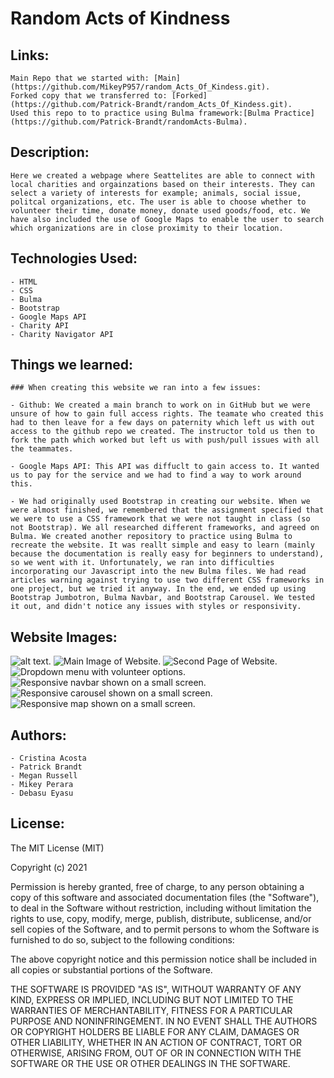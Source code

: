 # Random Acts of Kindness

## Links: 
    Main Repo that we started with: [Main](https://github.com/MikeyP957/random_Acts_Of_Kindess.git).
    Forked copy that we transferred to: [Forked](https://github.com/Patrick-Brandt/random_Acts_Of_Kindess.git).
    Used this repo to to practice using Bulma framework:[Bulma Practice](https://github.com/Patrick-Brandt/randomActs-Bulma).

## Description:
    Here we created a webpage where Seattelites are able to connect with local charities and orgainzations based on their interests. They can select a variety of interests for example; animals, social issue, politcal organizations, etc. The user is able to choose whether to volunteer their time, donate money, donate used goods/food, etc. We have also included the use of Google Maps to enable the user to search which organizations are in close proximity to their location. 

## Technologies Used:
    - HTML
    - CSS
    - Bulma
    - Bootstrap
    - Google Maps API
    - Charity API
    - Charity Navigator API

## Things we learned:
    ### When creating this website we ran into a few issues:
    
    - Github: We created a main branch to work on in GitHub but we were unsure of how to gain full access rights. The teamate who created this had to then leave for a few days on paternity which left us with out access to the github repo we created. The instructor told us then to fork the path which worked but left us with push/pull issues with all the teammates. 

    - Google Maps API: This API was diffuclt to gain access to. It wanted us to pay for the service and we had to find a way to work around this.
    
    - We had originally used Bootstrap in creating our website. When we were almost finished, we remembered that the assignment specified that we were to use a CSS framework that we were not taught in class (so not Bootstrap). We all researched different frameworks, and agreed on Bulma. We created another repository to practice using Bulma to recreate the website. It was reallt simple and easy to learn (mainly because the documentation is really easy for beginners to understand), so we went with it. Unfortunately, we ran into difficulties incorporating our Javascript into the new Bulma files. We had read articles warning against trying to use two different CSS frameworks in one project, but we tried it anyway. In the end, we ended up using Bootstrap Jumbotron, Bulma Navbar, and Bootstrap Carousel. We tested it out, and didn't notice any issues with styles or responsivity. 
    
## Website Images:
![alt text.](image.jpg)
![Main Image of Website.](https://github.com/Patrick-Brandt/random_Acts_Of_Kindess/blob/main/Website%20Images/Main.png?raw=true)
![Second Page of Website.](https://github.com/Patrick-Brandt/random_Acts_Of_Kindess/blob/main/Website%20Images/waysToVolunteer.png?raw=true)
![Dropdown menu with volunteer options.](https://github.com/Patrick-Brandt/random_Acts_Of_Kindess/blob/main/Website%20Images/dropdownMenu.png?raw=true)
![Responsive navbar shown on a small screen.](https://github.com/Patrick-Brandt/random_Acts_Of_Kindess/blob/main/Website%20Images/responsiveNav.png?raw=true)
![Responsive carousel shown on a small screen.](https://github.com/Patrick-Brandt/random_Acts_Of_Kindess/blob/main/Website%20Images/responsiveNav.png?raw=true)
![Responsive map shown on a small screen.](https://github.com/Patrick-Brandt/random_Acts_Of_Kindess/blob/main/Website%20Images/responsiveMap.png?raw=true)

## Authors:
    - Cristina Acosta 
    - Patrick Brandt
    - Megan Russell
    - Mikey Perara
    - Debasu Eyasu

## License:
The MIT License (MIT)

Copyright (c) 2021 

Permission is hereby granted, free of charge, to any person obtaining a copy of this software and associated documentation files (the "Software"), to deal in the Software without restriction, including without limitation the rights to use, copy, modify, merge, publish, distribute, sublicense, and/or sell copies of the Software, and to permit persons to whom the Software is furnished to do so, subject to the following conditions:

The above copyright notice and this permission notice shall be included in all copies or substantial portions of the Software.

THE SOFTWARE IS PROVIDED "AS IS", WITHOUT WARRANTY OF ANY KIND, EXPRESS OR IMPLIED, INCLUDING BUT NOT LIMITED TO THE WARRANTIES OF MERCHANTABILITY, FITNESS FOR A PARTICULAR PURPOSE AND NONINFRINGEMENT. IN NO EVENT SHALL THE AUTHORS OR COPYRIGHT HOLDERS BE LIABLE FOR ANY CLAIM, DAMAGES OR OTHER LIABILITY, WHETHER IN AN ACTION OF CONTRACT, TORT OR OTHERWISE, ARISING FROM, OUT OF OR IN CONNECTION WITH THE SOFTWARE OR THE USE OR OTHER DEALINGS IN THE SOFTWARE.

    
